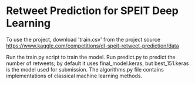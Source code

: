 # Retweet Prediction for SPEIT Deep Learning

To use the project, download 'train.csv' from the project source https://www.kaggle.com/competitions/dl-speit-retweet-prediction/data

Run the train.py script to train the model.
Run predict.py to predict the number of retweets; by default it uses final_model.keras, but best_151.keras is the model used for submission.
The algorithms.py file contains implementations of classical machine learning methods.